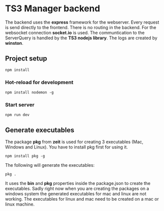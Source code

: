 # TS3 Manager backend
The backend uses the **express** framework for the webserver. Every request is send directly to the frontend. There is no routing in the backend.
For the websocket connection **socket.io** is used.
The communtication to the ServerQuery is handled by the **TS3 nodejs library**. The logs are created by **winston**. 

## Project setup
```
npm install
```

### Hot-reload for development
```
npm install nodemon -g
```

### Start server
```
npm run dev
```

## Generate executables
The package **pkg** from **zeit** is used for creating 3 executables (Mac, Windows and Linux). You have to install pkg first for using it.
```
npm install pkg -g
```
The following will generate the executables:
```
pkg .
```
It uses the **bin** and **pkg** properties inside the package.json to create the executables.
Sadly right now when you are creating the packages on a windows system the generated executables for mac and linux are not working. The executables for linux and mac need to be created on a mac or linux machine.
